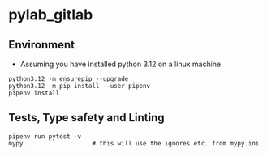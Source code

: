 # pylab_gitlab

## Environment

- Assuming you have installed python 3.12 on a linux machine

```
python3.12 -m ensurepip --upgrade
python3.12 -m pip install --user pipenv
pipenv install
```

## Tests, Type safety and Linting

```
pipenv run pytest -v
mypy .                 # this will use the ignores etc. from mypy.ini
```
